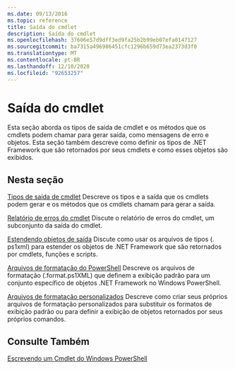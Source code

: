 ```yaml
---
ms.date: 09/13/2016
ms.topic: reference
title: Saída do cmdlet
description: Saída do cmdlet
ms.openlocfilehash: 37606e57d9dff3ed9fa25b2b99eb07efa0147127
ms.sourcegitcommit: ba7315a496986451cfc1296b659d73ea2373d3f0
ms.translationtype: MT
ms.contentlocale: pt-BR
ms.lasthandoff: 12/10/2020
ms.locfileid: "92653257"
---
```

# <a name="cmdlet-output"></a>Saída do cmdlet

Esta seção aborda os tipos de saída de cmdlet e os métodos que os cmdlets podem chamar para gerar saída, como mensagens de erro e objetos. Esta seção também descreve como definir os tipos de .NET Framework que são retornados por seus cmdlets e como esses objetos são exibidos.

## <a name="in-this-section"></a>Nesta seção

[Tipos de saída de cmdlet](./types-of-cmdlet-output.md) Descreve os tipos e a saída que os cmdlets podem gerar e os métodos que os cmdlets chamam para gerar a saída.

[Relatório de erros do cmdlet](./cmdlet-error-reporting.md) Discute o relatório de erros do cmdlet, um subconjunto da saída do cmdlet.

[Estendendo objetos de saída](./extending-output-objects.md) Discute como usar os arquivos de tipos (. ps1xml) para estender os objetos de .NET Framework que são retornados por cmdlets, funções e scripts.

[Arquivos de formatação do PowerShell](../format/powershell-formatting-files.md) Descreve os arquivos de formatação (.format.ps1XML) que definem a exibição padrão para um conjunto específico de objetos .NET Framework no Windows PowerShell.

[Arquivos de formatação personalizados](./custom-formatting-files.md) Descreve como criar seus próprios arquivos de formatação personalizados para substituir os formatos de exibição padrão ou para definir a exibição de objetos retornados por seus próprios comandos.

## <a name="see-also"></a>Consulte Também

[Escrevendo um Cmdlet do Windows PowerShell](./writing-a-windows-powershell-cmdlet.md)
